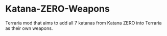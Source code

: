 # Katana-ZERO-Weapons
Terraria mod that aims to add all 7 katanas from Katana ZERO into Terraria as their own weapons.
